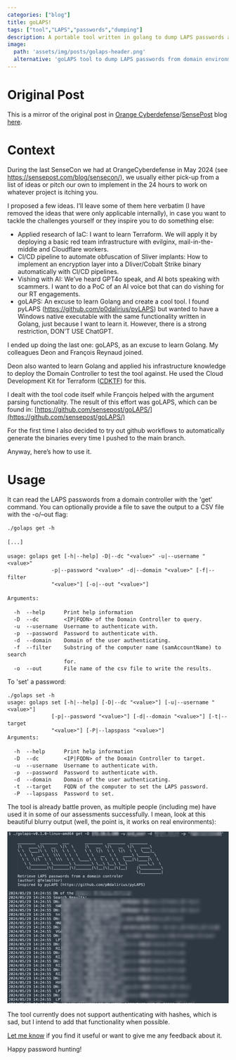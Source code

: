 ```yaml
---
categories: ["blog"]
title: goLAPS!
tags: ["tool","LAPS","passwords","dumping"]
description: A portable tool written in golang to dump LAPS passwords at scale in a domain
image: 
  path: 'assets/img/posts/golaps-header.png'
  alternative: 'goLAPS tool to dump LAPS passwords from domain environments'
---
```


# Original Post
This is a mirror of the original post in [Orange Cyberdefense](https://www.orangecyberdefense.com/)/[SensePost](https://sensepost.com/) blog [here](https://sensepost.com/blog/2025/golaps/). 

# Context
During the last SenseCon we had at OrangeCyberdefense in May 2024 (see https://sensepost.com/blog/sensecon/), we usually either pick-up from a list of ideas or pitch our own to implement in the 24 hours to work on whatever project is itching you.

I proposed a few ideas. I’ll leave some of them here verbatim (I have removed the ideas that were only applicable internally), in case you want to tackle the challenges yourself or they inspire you to do something else:

* Applied research of IaC: I want to learn Terraform. We will apply it by deploying a basic red team infrastructure with evilginx, mail-in-the-middle and Cloudflare workers.
* CI/CD pipeline to automate obfuscation of Sliver implants: How to implement an encryption layer into a Dliver/Cobalt Strike binary automatically with CI/CD pipelines.
* Vishing with AI: We’ve heard GPT4o speak, and AI bots speaking with scammers. I want to do a PoC of an AI voice bot that can do vishing for our RT engagements.
* goLAPS: An excuse to learn Golang and create a cool tool. I found pyLAPS (https://github.com/p0dalirius/pyLAPS) but wanted to have a Windows native executable with the same functionality written in Golang, just because I want to learn it. However, there is a strong restriction, DON’T USE ChatGPT.

I ended up doing the last one: goLAPS, as an excuse to learn Golang. My colleagues Deon and François Reynaud joined.

Deon also wanted to learn Golang and applied his infrastructure knowledge to deploy the Domain Controller to test the tool against. He used the Cloud Development Kit for Terraform ([CDKTF](https://developer.hashicorp.com/terraform/cdktf)) for this.

I dealt with the tool code itself while François helped with the argument parsing functionality. The result of this effort was goLAPS, which can be found in: [https://github.com/sensepost/goLAPS/](https://github.com/sensepost/goLAPS/)

For the first time I also decided to try out github workflows to automatically generate the binaries every time I pushed to the main branch.

Anyway, here’s how to use it.

# Usage
It can read the LAPS passwords from a domain controller with the 'get' command. You can optionally provide a file to save the output to a CSV file with the -o/–out flag:

```
./golaps get -h

[...]           

usage: golaps get [-h|--help] -D|--dc "<value>" -u|--username "<value>"
              -p|--password "<value>" -d|--domain "<value>" [-f|--filter
              "<value>"] [-o|--out "<value>"]

Arguments:

  -h  --help      Print help information
  -D  --dc        <IP|FQDN> of the Domain Controller to query.
  -u  --username  Username to authenticate with.
  -p  --password  Password to authenticate with.
  -d  --domain    Domain of the user authenticating.
  -f  --filter    Substring of the computer name (samAccountName) to search
                  for.
  -o  --out       File name of the csv file to write the results.
```

To 'set' a password:

```
./golaps set -h
usage: golaps set [-h|--help] [-D|--dc "<value>"] [-u|--username "<value>"]
              [-p|--password "<value>"] [-d|--domain "<value>"] [-t|--target
              "<value>"] [-P|--lapspass "<value>"]
Arguments:

  -h  --help      Print help information
  -D  --dc        <IP|FQDN> of the Domain Controller to target.
  -u  --username  Username to authenticate with.
  -p  --password  Password to authenticate with.
  -d  --domain    Domain of the user authenticating.
  -t  --target    FQDN of the computer to set the LAPS password.
  -P  --lapspass  Password to set.
```

The tool is already battle proven, as multiple people (including me) have used it in some of our assessments successfully. I mean, look at this beautiful blurry output (well, the point is, it works on real environments):

![goLAPS Excution](../assets/img/posts/golaps.png)

The tool currently does not support authenticating with hashes, which is sad, but I intend to add that functionality when possible.

[Let me know](https://bsky.app/profile/felmoltor.me) if you find it useful or want to give me any feedback about it.

Happy password hunting!
